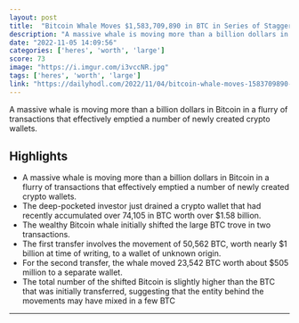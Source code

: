 ```yaml
---
layout: post
title:  "Bitcoin Whale Moves $1,583,709,890 in BTC in Series of Staggering Transactions"
description: "A massive whale is moving more than a billion dollars in Bitcoin in a flurry of transactions that effectively emptied a number of newly created crypto wallets."
date: "2022-11-05 14:09:56"
categories: ['heres', 'worth', 'large']
score: 73
image: "https://i.imgur.com/i3vccNR.jpg"
tags: ['heres', 'worth', 'large']
link: "https://dailyhodl.com/2022/11/04/bitcoin-whale-moves-1583709890-in-btc-in-series-of-staggering-transactions-heres-where-the-crypto-is-now/"
---
```


A massive whale is moving more than a billion dollars in Bitcoin in a flurry of transactions that effectively emptied a number of newly created crypto wallets.

## Highlights

- A massive whale is moving more than a billion dollars in Bitcoin in a flurry of transactions that effectively emptied a number of newly created crypto wallets.
- The deep-pocketed investor just drained a crypto wallet that had recently accumulated over 74,105 in BTC worth over $1.58 billion.
- The wealthy Bitcoin whale initially shifted the large BTC trove in two transactions.
- The first transfer involves the movement of 50,562 BTC, worth nearly $1 billion at time of writing, to a wallet of unknown origin.
- For the second transfer, the whale moved 23,542 BTC worth about $505 million to a separate wallet.
- The total number of the shifted Bitcoin is slightly higher than the BTC that was initially transferred, suggesting that the entity behind the movements may have mixed in a few BTC

---
